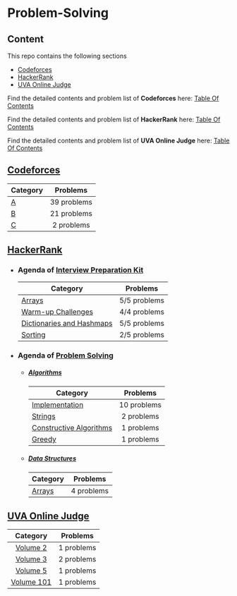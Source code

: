 # Problem-Solving



## Content

This repo contains the following sections 

- [Codeforces](#Codeforces)
- [HackerRank](#HackerRank)
- [UVA Online Judge](#UVA)

Find the detailed contents and problem list of **Codeforces** here: [Table Of Contents](https://github.com/youssef7ussien/ProblemSolving/tree/master/Codeforces/README.md) <br>

Find the detailed contents and problem list of **HackerRank** here: [Table Of Contents](https://github.com/youssef7ussien/ProblemSolving/tree/master/HackerRank/README.md)<br>

Find the detailed contents and problem list of **UVA Online Judge** here: [Table Of Contents](https://github.com/youssef7ussien/ProblemSolving/tree/master/UVA%20Online%20Judge/README.md)



## [Codeforces](https://github.com/youssef7ussien/ProblemSolving/tree/master/Codeforces) <a name="Codeforces"></a>


| Category                                                     |  Problems   |
| :----------------------------------------------------------- | :---------: |
| [A](https://github.com/youssef7ussien/ProblemSolving/tree/master/Codeforces/A) | 39 problems |
| [B](https://github.com/youssef7ussien/ProblemSolving/tree/master/Codeforces/B) | 21 problems |
| [C](https://github.com/youssef7ussien/ProblemSolving/tree/master/Codeforces/C) | 2 problems  |



## [HackerRank](https://github.com/youssef7ussien/ProblemSolving/tree/master/HackerRank) <a name="HackerRank"></a>

- ### Agenda of [Interview Preparation Kit](https://www.hackerrank.com/interview/interview-preparation-kit)

  | Category                  | Problems     |
  | --------------------------|:------------:|
  | [Arrays](https://github.com/youssef7ussien/ProblemSolving/tree/master/HackerRank/Interview%20Preparation%20Kit/Arrays)                    | 5/5 problems |
  | [Warm-up Challenges](https://github.com/youssef7ussien/ProblemSolving/tree/master/HackerRank/Interview%20Preparation%20Kit/Warm-up%20Challenges)        | 4/4 problems |
  | [Dictionaries and Hashmaps](https://github.com/youssef7ussien/ProblemSolving/tree/master/HackerRank/Interview%20Preparation%20Kit/Dictionaries%20and%20Hashmaps) | 5/5 problems |
  | [Sorting](https://github.com/youssef7ussien/ProblemSolving/tree/master/HackerRank/Interview%20Preparation%20Kit/Sorting) | 2/5 problems |



- ### Agenda of [Problem Solving](https://github.com/youssef7ussien/ProblemSolving/tree/master/HackerRank/Problem%20Solving)
  
  - #####  [Algorithms](https://www.hackerrank.com/domains/algorithms)

    | Category                  | Problems     |
    | --------------------------|:------------:|
    | [Implementation](https://github.com/youssef7ussien/ProblemSolving/tree/master/HackerRank/Problem%20Solving/Algorithms/Implementation) | 10 problems |
    | [Strings](https://github.com/youssef7ussien/ProblemSolving/tree/master/HackerRank/Problem%20Solving/Algorithms/Strings) | 2 problems |
    | [Constructive Algorithms](https://github.com/youssef7ussien/ProblemSolving/tree/master/HackerRank/Problem%20Solving/Algorithms/Constructive%20Constructive) | 1 problems |
    | [Greedy](https://github.com/youssef7ussien/ProblemSolving/tree/master/HackerRank/Problem%20Solving/Algorithms/Greedy) | 1 problems |
      
  - #####  [Data Structures](https://www.hackerrank.com/domains/data-structures)
  
    | Category                  | Problems     |
    | :-------------------------|:------------:|
    | [Arrays](https://github.com/youssef7ussien/ProblemSolving/tree/master/HackerRank/Problem%20Solving/Data%20Structures/Arrays)                 | 4 problems |



## [UVA Online Judge](https://github.com/youssef7ussien/ProblemSolving/tree/master/UVA%20Online%20Judge) <a name="UVA"></a>

| Category | Problems |
|:------------:|:------------:|
| [Volume 2](https://github.com/youssef7ussien/ProblemSolving/tree/master/UVA%20Online%20Judge/Volume%202) | 1 problems |
| [Volume 3](https://github.com/youssef7ussien/ProblemSolving/tree/master/UVA%20Online%20Judge/Volume%203) | 2 problems |
| [Volume 5](https://github.com/youssef7ussien/ProblemSolving/tree/master/UVA%20Online%20Judge/Volume%205) | 1 problems |
| [Volume 101](https://github.com/youssef7ussien/ProblemSolving/tree/master/UVA%20Online%20Judge/Volume%20101) | 1 problems |

